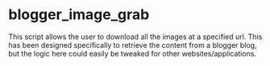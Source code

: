 blogger_image_grab
==================

This script allows the user to download all the images at a specified url. This has been designed specifically to retrieve the content from a blogger blog, but the logic here could easily be tweaked for other websites/applications.  
